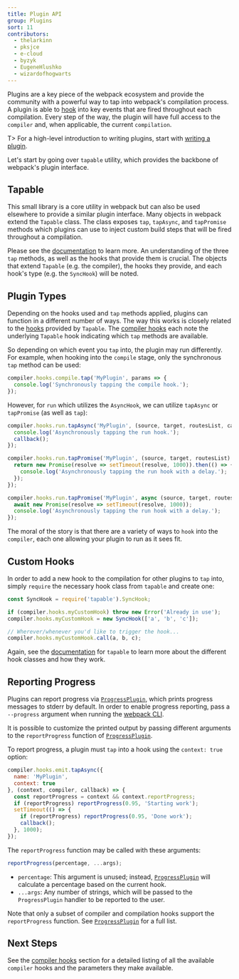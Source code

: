 ```yaml
---
title: Plugin API
group: Plugins
sort: 11
contributors:
  - thelarkinn
  - pksjce
  - e-cloud
  - byzyk
  - EugeneHlushko
  - wizardofhogwarts
---
```


Plugins are a key piece of the webpack ecosystem and provide the community with
a powerful way to tap into webpack's compilation process. A plugin is able to
[hook](/api/compiler-hooks/#hooks) into key events that are fired throughout each compilation. Every step
of the way, the plugin will have full access to the `compiler` and, when
applicable, the current `compilation`.

T> For a high-level introduction to writing plugins, start with
[writing a plugin](/contribute/writing-a-plugin).

Let's start by going over `tapable` utility, which provides the backbone of
webpack's plugin interface.


## Tapable

This small library is a core utility in webpack but can also be used elsewhere
to provide a similar plugin interface. Many objects in webpack extend the
`Tapable` class. The class exposes `tap`, `tapAsync`, and `tapPromise` methods
which plugins can use to inject custom build steps that will be fired
throughout a compilation.

Please see the [documentation](https://github.com/webpack/tapable) to learn
more. An understanding of the three `tap` methods, as well as the hooks that
provide them is crucial. The objects that extend `Tapable` (e.g. the compiler),
the hooks they provide, and each hook's type (e.g. the `SyncHook`) will be
noted.


## Plugin Types

Depending on the hooks used and `tap` methods applied, plugins can function in
a different number of ways. The way this works is closely related to the
[hooks](https://github.com/webpack/tapable#tapable) provided by `Tapable`. The
[compiler hooks](/api/compiler-hooks/#hooks) each note the underlying `Tapable` hook indicating which
`tap` methods are available.

So depending on which event you `tap` into, the plugin may run differently. For
example, when hooking into the `compile` stage, only the synchronous `tap` method
can be used:

``` js
compiler.hooks.compile.tap('MyPlugin', params => {
  console.log('Synchronously tapping the compile hook.');
});
```

However, for `run` which utilizes the `AsyncHook`, we can utilize `tapAsync`
or `tapPromise` (as well as `tap`):

``` js
compiler.hooks.run.tapAsync('MyPlugin', (source, target, routesList, callback) => {
  console.log('Asynchronously tapping the run hook.');
  callback();
});

compiler.hooks.run.tapPromise('MyPlugin', (source, target, routesList) => {
  return new Promise(resolve => setTimeout(resolve, 1000)).then(() => {
    console.log('Asynchronously tapping the run hook with a delay.');
  });
});

compiler.hooks.run.tapPromise('MyPlugin', async (source, target, routesList) => {
  await new Promise(resolve => setTimeout(resolve, 1000));
  console.log('Asynchronously tapping the run hook with a delay.');
});
```

The moral of the story is that there are a variety of ways to `hook` into the
`compiler`, each one allowing your plugin to run as it sees fit.


## Custom Hooks

In order to add a new hook to the compilation for other plugins to `tap` into,
simply `require` the necessary hook class from `tapable` and create one:

``` js
const SyncHook = require('tapable').SyncHook;

if (compiler.hooks.myCustomHook) throw new Error('Already in use');
compiler.hooks.myCustomHook = new SyncHook(['a', 'b', 'c']);

// Wherever/whenever you'd like to trigger the hook...
compiler.hooks.myCustomHook.call(a, b, c);
```

Again, see the [documentation](https://github.com/webpack/tapable) for `tapable` to learn more about the
different hook classes and how they work.

## Reporting Progress

Plugins can report progress via [`ProgressPlugin`](/plugins/progress-plugin/), which prints progress messages to stderr by default. In order to enable progress reporting, pass a `--progress` argument when running the [webpack CLI](/api/cli/).

It is possible to customize the printed output by passing different arguments to the `reportProgress` function of [`ProgressPlugin`](/plugins/progress-plugin/).

To report progress, a plugin must `tap` into a hook using the `context: true` option:

```js
compiler.hooks.emit.tapAsync({
  name: 'MyPlugin',
  context: true
}, (context, compiler, callback) => {
  const reportProgress = context && context.reportProgress;
  if (reportProgress) reportProgress(0.95, 'Starting work');
  setTimeout(() => {
    if (reportProgress) reportProgress(0.95, 'Done work');
    callback();
  }, 1000);
});
```

The `reportProgress` function may be called with these arguments:

```js
reportProgress(percentage, ...args);
```

- `percentage`: This argument is unused; instead, [`ProgressPlugin`](/plugins/progress-plugin/) will calculate a percentage based on the current hook.
- `...args`: Any number of strings, which will be passed to the `ProgressPlugin` handler to be reported to the user.

Note that only a subset of compiler and compilation hooks support the `reportProgress` function. See [`ProgressPlugin`](/plugins/progress-plugin/#supported-hooks) for a full list.

## Next Steps

See the [compiler hooks](/api/compiler-hooks/) section for a detailed listing of all the available
`compiler` hooks and the parameters they make available.
